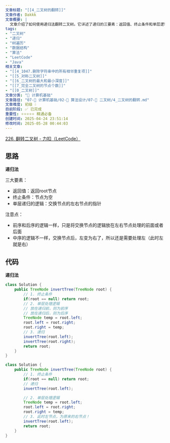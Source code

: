 ```yaml
---
文章标题: "[[4_二叉树的翻转]]" 
文章作者: Dakkk
文章概要: |
  文章介绍了如何使用递归法翻转二叉树。它详述了递归的三要素：返回值、终止条件和单层逻辑（交换左右子节点）。文中对比了前序/后序与中序遍历在实现上的异同，并提供了Java代码示例，尤其强调了中序遍历中节点引用变化的细节。
tags:
- "二叉树"
- "递归"
- "树遍历"
- "数据结构"
- "算法"
- "LeetCode"
- "Java"
相关文章:
- "[[4_1047.删除字符串中的所有相邻重复项]]"
- "[[5_对称二叉树]]"
- "[[6_二叉树的最大和最小深度]]"
- "[[7_完全二叉树的节点个数]]"
- "[[0_二叉树]]"
文章分类: "📐 计算机基础"
文章路径: "07-📐 计算机基础/02-🧮 算法设计/07-📝 二叉树/4_二叉树的翻转.md"
文章难度: 初级 💧
目前阶段: ✅ 已完成
重要性: ⭐⭐⭐⭐⭐ 精通必备
创建时间: 2025-04-24 23:51:14
修改时间: 2025-05-28 00:44:03
---
```


[226. 翻转二叉树 - 力扣（LeetCode）](https://leetcode.cn/problems/invert-binary-tree/)
## 思路

**递归法**

三大要素：
- 返回值：返回root节点
- 终止条件：节点为空
- 单层递归的逻辑：交换节点的左右节点的指针

注意点：
- 前序和后序的逻辑一样，只是将交换节点的逻辑放在左右节点处理的前面或者后面
- 中序的逻辑不一样，交换节点后，左变为右了，所以还是需要处理左（此时左就是右）

## 代码

**递归法**
```java
class Solution {
    public TreeNode invertTree(TreeNode root) {
	    // 1. 终止条件
        if(root == null) return root;
        // 2. 单层处理逻辑
        // 放在递归前，则为前序
        // 放在递归后，则为后序
        TreeNode temp = root.left;
        root.left = root.right;
        root.right = temp;
        // 3. 递归
        invertTree(root.left);
        invertTree(root.right);
        return root;
    }
}

class Solution {
    public TreeNode invertTree(TreeNode root) {
	    // 1. 终止条件
        if(root == null) return root;
        // 递归
        invertTree(root.left);

		// 2. 单层处理逻辑
        TreeNode temp = root.left;
        root.left = root.right;
        root.right = temp;
		// 3. 此时左节点，为原来的右节点！
        invertTree(root.left);
        return root;
    }
}
```